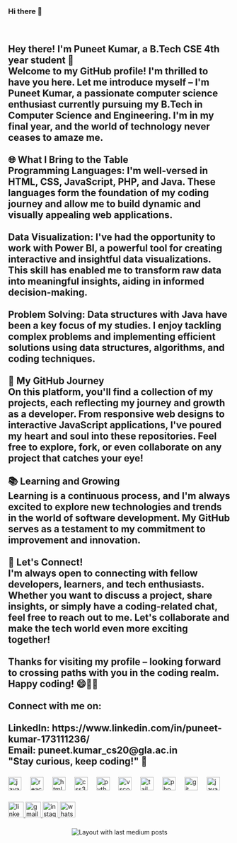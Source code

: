 ### Hi there 👋

<!--
**PUNEETRKRAJPUT/PUNEETRKRAJPUT** is a ✨ _special_ ✨ repository because its `README.md` (this file) appears on your GitHub profile.

Here are some ideas to get you started:

- 🔭 I’m currently working on ...
- 🌱 I’m currently learning ...
- 👯 I’m looking to collaborate on ...
- 🤔 I’m looking for help with ...
- 💬 Ask me about ...
- 📫 How to reach me: ...
- 😄 Pronouns: ...
- ⚡ Fun fact: ...
-->

<br clear="both">

<h2 align="left">Hey there! I'm Puneet Kumar, a B.Tech CSE 4th year student 👋<br>Welcome to my GitHub profile! I'm thrilled to have you here. Let me introduce myself – I'm Puneet Kumar, a passionate computer science enthusiast currently pursuing my B.Tech in Computer Science and Engineering. I'm in my final year, and the world of technology never ceases to amaze me.<br><br>🌐 What I Bring to the Table<br>Programming Languages: I'm well-versed in HTML, CSS, JavaScript, PHP, and Java. These languages form the foundation of my coding journey and allow me to build dynamic and visually appealing web applications.<br><br>Data Visualization: I've had the opportunity to work with Power BI, a powerful tool for creating interactive and insightful data visualizations. This skill has enabled me to transform raw data into meaningful insights, aiding in informed decision-making.<br><br>Problem Solving: Data structures with Java have been a key focus of my studies. I enjoy tackling complex problems and implementing efficient solutions using data structures, algorithms, and coding techniques.<br><br>🚀 My GitHub Journey<br>On this platform, you'll find a collection of my projects, each reflecting my journey and growth as a developer. From responsive web designs to interactive JavaScript applications, I've poured my heart and soul into these repositories. Feel free to explore, fork, or even collaborate on any project that catches your eye!<br><br>📚 Learning and Growing<br>Learning is a continuous process, and I'm always excited to explore new technologies and trends in the world of software development. My GitHub serves as a testament to my commitment to improvement and innovation.<br><br>🤝 Let's Connect!<br>I'm always open to connecting with fellow developers, learners, and tech enthusiasts. Whether you want to discuss a project, share insights, or simply have a coding-related chat, feel free to reach out to me. Let's collaborate and make the tech world even more exciting together!<br><br>Thanks for visiting my profile – looking forward to crossing paths with you in the coding realm. Happy coding! 😄👨‍💻<br><br>Connect with me on:<br><br>LinkedIn: https://www.linkedin.com/in/puneet-kumar-173111236/<br>Email: puneet.kumar_cs20@gla.ac.in<br>"Stay curious, keep coding!" 🌟</h2>

###

<div align="left">
  <img src="https://cdn.jsdelivr.net/gh/devicons/devicon/icons/javascript/javascript-plain.svg" height="30" alt="javascript logo"  />
  <img width="12" />
  <img src="https://cdn.jsdelivr.net/gh/devicons/devicon/icons/react/react-original.svg" height="30" alt="react logo"  />
  <img width="12" />
  <img src="https://cdn.jsdelivr.net/gh/devicons/devicon/icons/html5/html5-original.svg" height="30" alt="html5 logo"  />
  <img width="12" />
  <img src="https://cdn.jsdelivr.net/gh/devicons/devicon/icons/css3/css3-original.svg" height="30" alt="css3 logo"  />
  <img width="12" />
  <img src="https://cdn.jsdelivr.net/gh/devicons/devicon/icons/python/python-original.svg" height="30" alt="python logo"  />
  <img width="12" />
  <img src="https://cdn.jsdelivr.net/gh/devicons/devicon/icons/vscode/vscode-original.svg" height="30" alt="vscode logo"  />
  <img width="12" />
  <img src="https://cdn.jsdelivr.net/gh/devicons/devicon/icons/tailwindcss/tailwindcss-original-wordmark.svg" height="30" alt="tailwindcss logo"  />
  <img width="12" />
  <img src="https://cdn.jsdelivr.net/gh/devicons/devicon/icons/php/php-original.svg" height="30" alt="php logo"  />
  <img width="12" />
  <img src="https://cdn.jsdelivr.net/gh/devicons/devicon/icons/git/git-original.svg" height="30" alt="git logo"  />
  <img width="12" />
  <img src="https://cdn.jsdelivr.net/gh/devicons/devicon/icons/java/java-original.svg" height="30" alt="java logo"  />
</div>

###

<div align="left">
  <a href="https://www.linkedin.com/in/puneet-kumar-173111236/" target="_blank">
    <img src="https://img.shields.io/static/v1?message=LinkedIn&logo=linkedin&label=&color=0077B5&logoColor=white&labelColor=&style=for-the-badge" height="35" alt="linkedin logo"  />
  </a>
  <a href="puneet.kumar_cs20@gla.ac.in" target="_blank">
    <img src="https://img.shields.io/static/v1?message=Gmail&logo=gmail&label=&color=D14836&logoColor=white&labelColor=&style=for-the-badge" height="35" alt="gmail logo"  />
  </a>
  <a href="@puneet_rajput21" target="_blank">
    <img src="https://img.shields.io/static/v1?message=Instagram&logo=instagram&label=&color=E4405F&logoColor=white&labelColor=&style=for-the-badge" height="35" alt="instagram logo"  />
  </a>
  <a href="8171171008" target="_blank">
    <img src="https://img.shields.io/static/v1?message=Whatsapp&logo=whatsapp&label=&color=25D366&logoColor=white&labelColor=&style=for-the-badge" height="35" alt="whatsapp logo"  />
  </a>
</div>

###

<div align="center">
  <img src="https://github-read-medium-git-main.pahlevikun.vercel.app/latest?limit=4" alt="Layout with last medium posts"  />
</div>

###
